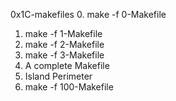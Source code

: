 0x1C-makefiles
0. make -f 0-Makefile
1. make -f 1-Makefile
2. make -f 2-Makefile
3. make -f 3-Makefile
4. A complete Makefile
5. Island Perimeter
6. make -f 100-Makefile
